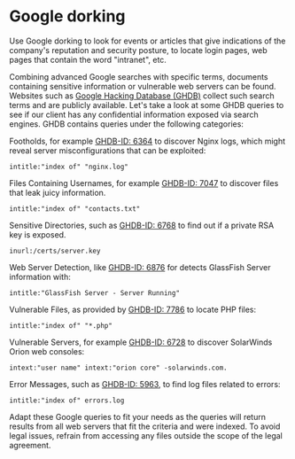 # Google dorking

Use Google dorking to look for events or articles that give indications of the company's reputation and security posture, to locate login pages, web pages that contain the word "intranet", etc.

Combining advanced Google searches with specific terms, documents containing sensitive information or vulnerable web servers can be found. Websites such as [Google Hacking Database (GHDB)](https://www.exploit-db.com/google-hacking-database) collect such search terms and are publicly available. Let's take a look at some GHDB queries to see if our client has any confidential information exposed via search engines. GHDB contains queries under the following categories:

Footholds, for example [GHDB-ID: 6364](https://www.exploit-db.com/ghdb/6364) to discover Nginx logs, which might reveal server misconfigurations that can be exploited:

    intitle:"index of" "nginx.log"

Files Containing Usernames, for example [GHDB-ID: 7047](https://www.exploit-db.com/ghdb/7047) to discover files that leak juicy information.

    intitle:"index of" "contacts.txt"

Sensitive Directories, such as [GHDB-ID: 6768](https://www.exploit-db.com/ghdb/6768) to find out if a private RSA key is exposed.

    inurl:/certs/server.key

Web Server Detection, like [GHDB-ID: 6876](https://www.exploit-db.com/ghdb/6876) for detects GlassFish Server information with:

    intitle:"GlassFish Server - Server Running"

Vulnerable Files, as provided by [GHDB-ID: 7786](https://www.exploit-db.com/ghdb/7786) to locate PHP files:

    intitle:"index of" "*.php"
    
Vulnerable Servers, for example [GHDB-ID: 6728](https://www.exploit-db.com/ghdb/6728) to discover SolarWinds Orion web consoles:

    intext:"user name" intext:"orion core" -solarwinds.com.

Error Messages, such as [GHDB-ID: 5963](https://www.exploit-db.com/ghdb/5963), to find log files related to errors:

    intitle:"index of" errors.log

Adapt these Google queries to fit your needs as the queries will return results from all web servers that fit the criteria and were indexed. To avoid legal issues, refrain from accessing any files outside the scope of the legal agreement.





